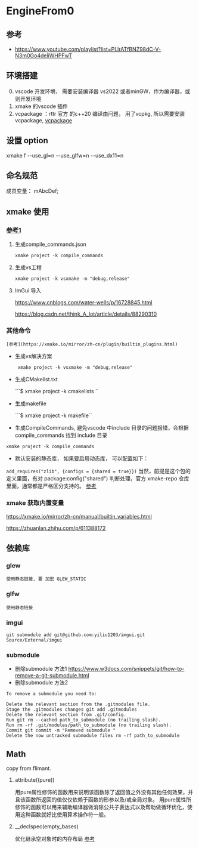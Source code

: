 # EngineFrom0


## 参考

- https://www.youtube.com/playlist?list=PLlrATfBNZ98dC-V-N3m0Go4deliWHPFwT

## 环境搭建

0. vscode 开发环境， 需要安装编译器 vs2022 或者minGW，作为编译器，或则开发环境
1. xmake 的vscode 插件
2. vcpackage ：rttr 官方 的c++20 编译由问题， 用了vcpkg, 所以需要安装 vcpackage, [vcpackage](https://learn.microsoft.com/zh-cn/vcpkg/get_started/get-started?pivots=shell-cmd)

## 设置 option 
xmake f --use_gl=n --use_glfw=n --use_dx11=n

## 命名规范
成员变量：  mAbcDef;


## xmake 使用

### [参考1](https://zhuanlan.zhihu.com/p/548735703) 

1. 生成compile_commands.json 
   
   ```
   xmake project -k compile_commands
   
   ```
2. 生成vs工程
   
   ``` xmake project -k vsxmake -m "debug,release" ```

3. ImGui 导入

    https://www.cnblogs.com/water-wells/p/16728845.html

    https://blog.csdn.net/think_A_lot/article/details/88290310


### 其他命令

    [参考](https://xmake.io/mirror/zh-cn/plugin/builtin_plugins.html)


- 生成vs解决方案
  
    ``` xmake project -k vsxmake -m "debug,release"```

- 生成CMakelist.txt 
  
    ```$ xmake project -k cmakelists ``

- 生成makefile 
  
    ```$ xmake project -k makefile``

- 生成CompileCommands, 避免vscode 中include 目录的问题报错，会根据compile_commands 找到 include 目录

``` xmake project -k compile_commands ```


- 默认安装的静态库， 如果要启用动态库， 可以配置如下：

``` add_requires("zlib", {configs = {shared = true}}) ```
当然，前提是这个包的定义里面，有对 package:config("shared") 判断处理，官方 xmake-repo 仓库里面，通常都是严格区分支持的。
    [参考](https://xmake.io/mirror/zh-cn/manual/global_interfaces.html)



### xmake 获取内置变量

https://xmake.io/mirror/zh-cn/manual/builtin_variables.html

https://zhuanlan.zhihu.com/p/611388172



## 依赖库

### glew

    使用静态链接, 要 加宏 GLEW_STATIC

### glfw

    使用静态链接

### imgui

    git submodule add git@github.com:yiliu1203/imgui.git Source/External/imgui


### submodule

- 删除submodule 方法1 https://www.w3docs.com/snippets/git/how-to-remove-a-git-submodule.html
- 删除submodule 方法2

```
To remove a submodule you need to:

Delete the relevant section from the .gitmodules file.
Stage the .gitmodules changes git add .gitmodules
Delete the relevant section from .git/config.
Run git rm --cached path_to_submodule (no trailing slash).
Run rm -rf .git/modules/path_to_submodule (no trailing slash).
Commit git commit -m "Removed submodule "
Delete the now untracked submodule files rm -rf path_to_submodule

```



<!-- 生成 compile_commands 里面没有头文件，没有没有对应的cpp文件， 则不会出现在compile_comands.json 里面， 无法include 外部库。。 -->


## Math

copy from flimant.

1. attribute((pure))
   
   用pure属性修饰的函数用来说明该函数除了返回值之外没有其他任何效果，并且该函数所返回的值仅仅依赖于函数的形参以及/或全局对象。 用pure属性所修饰的函数可以用来辅助编译器做消除公共子表达式以及帮助做循环优化，使用这种函数就好比使用算术操作符一般。


2. __declspec(empty_bases) 
   
   优化继承空对象时的内存布局 [参考](https://devblogs.microsoft.com/cppblog/optimizing-the-layout-of-empty-base-classes-in-vs2015-update-2-3/)



